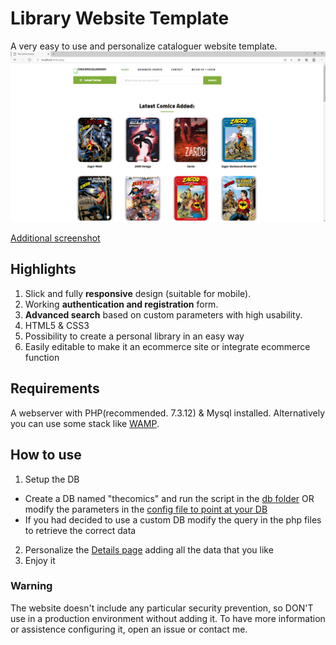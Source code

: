 # Library Website Template

A very easy to use and personalize cataloguer website template.
![alt text](img/screen/home_desk.png "Home screenshot")

[Additional screenshot](img/screen/)

## Highlights
1. Slick and fully __responsive__ design (suitable for mobile).
2. Working __authentication and registration__ form.
3. __Advanced search__ based on custom parameters with high usability.
4. HTML5 & CSS3
5. Possibility to create a personal library in an easy way
6. Easily editable to make it an ecommerce site or integrate ecommerce function

## Requirements
A webserver with PHP(recommended. 7.3.12) & Mysql installed.
Alternatively you can use some stack like [WAMP](https://www.wampserver.com/en/).

## How to use
1. Setup the DB
 - Create a DB named "thecomics" and run the script in the [db folder](db) OR modify the parameters in the [config file to point at your DB](includes/config.php)
 - If you had decided to use a custom DB modify the query in the php files to retrieve the correct data
2. Personalize the [Details page](detail.php) adding all the data that you like
3. Enjoy it

### Warning
The website doesn't include any particular security prevention, so DON'T use in a production environment without adding it.
To have more information or assistence configuring it, open an issue or contact me.
